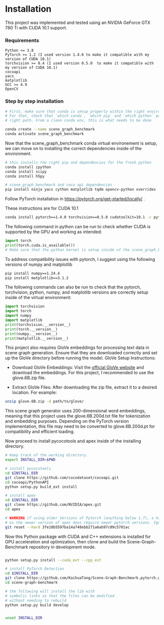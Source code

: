 # Installation
This project was implemented and tested using an NVIDIA GeForce GTX 780 Ti with CUDA 10.1 support.

### Requirements

    Python <= 3.8
    PyTorch >= 1.2 (I used version 1.4.0 to make it compatible with my version of CUDA 10.1)
    torchvision >= 0.4 (I used version 0.5.0  to make it compatible with my version of CUDA 10.1)
    cocoapi
    yacs
    matplotlib
    GCC >= 4.9
    OpenCV

### Step by step installation

```bash
# First, make sure that conda is setup properly within the right environment
# For that, check that `which conda`, `which pip` and `which python` points to the
# right path. From a clean conda env, this is what needs to be done

conda create --name scene_graph_benchmark
conda activate scene_graph_benchmark

```
Now that the scene_graph_benchmark conda virtual environement is setup, we can move on to installing the correct dependencies inside of the environment. 

```bash
# this installs the right pip and dependencies for the fresh python
conda install ipython
conda install scipy
conda install h5py

# scene_graph_benchmark and coco api dependencies
pip install ninja yacs cython matplotlib tqdm opencv-python overrides

```

Follow PyTorch installation in https://pytorch.org/get-started/locally/ .

These instructions are for CUDA 10.1
```bash
conda install pytorch==1.4.0 torchvision==0.5.0 cudatoolkit=10.1 -c pytorch
```
The following command in python can be run to check whether CUDA is supported by the GPU and working as intended:
```python
import torch
print(torch.cuda.is_available())
# Make sure that the python kernel is setup inside of the scene_graph_benchmark virtual environement. The kernels should match.
```
To address compatibility issues with pytorch, I suggest using the following versions of numpy and matplotlib
```bash
pip install numpy==1.24.4
pip install matplotlib==3.1.2
```

The following commands can also be run to check that the pytorch, torchvision, python, numpy, and matplotlib versions are correctly setup inside of the virtual environment:
```python
import torchvision
import torch
import numpy
import matplotlib
print(torchvision.__version__)
print(torch.__version__)
print(numpy.__version__)
print(matplotlib.__version__)
```


This project also requires GloVe embeddings for processing text data in scene graph generation. Ensure that they are downloaded correctly and set up the GloVe directory before running the model.
GloVe Setup Instructions:

- Download GloVe Embeddings: Visit the [official GloVe website](https://nlp.stanford.edu/projects/glove/) and download the embeddings. For this project, I recommended to use the glove.6B.zip file.

- Extract GloVe Files: After downloading the zip file, extract it to a desired location. For example:
```bash
unzip glove.6B.zip -d path/to/glove/
```
This scene graph generator uses 200-dimensional word embeddings, meaning that this project uses the glove.6B.200d.txt file for tokenization and embedding purposes. Depending on the PyTorch version implementation, this file may need to be converted to glove.6B.200d.pt for compatibility and efficient loading.


Now proceed to install pycocotools and apex inside of the installing directory. 
```bash
# Keep track of the working directory. 
export INSTALL_DIR=$PWD

# install pycocotools
cd $INSTALL_DIR
git clone https://github.com/cocodataset/cocoapi.git
cd cocoapi/PythonAPI
python setup.py build_ext install

# install apex
cd $INSTALL_DIR
git clone https://github.com/NVIDIA/apex.git
cd apex

# WARNING if using older Versions of Pytorch (anything below 1.7), a hard reset is necessary,
# as the newer version of apex does require newer pytorch versions. Ignore the hard reset otherwise.
git reset --hard 3fe10b5597ba14a748ebb271a6ab97c09c5701ac
```
Now this Python package with CUDA and C++ extensions is installed for GPU acceleration and optimization, then clone and build the Scene-Graph-Benchmark repository in development mode. 
```bash

python setup.py install --cuda_ext --cpp_ext

# install PyTorch Detection
cd $INSTALL_DIR
git clone https://github.com/KaihuaTang/Scene-Graph-Benchmark.pytorch.git
cd scene-graph-benchmark

# the following will install the lib with
# symbolic links so that the files can be modified
# without needing to rebuild
python setup.py build develop


unset INSTALL_DIR

```

